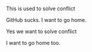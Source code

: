 This is used to solve conflict




GitHub sucks. I want to go home. 

Yes we want to solve conflict

I want to go home too.